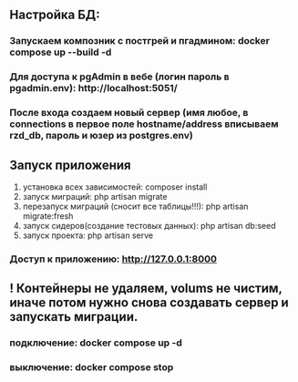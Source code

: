 ## Настройка БД:
### Запускаем композник с постгрей и пгадмином: docker compose up --build -d
### Для доступа к pgAdmin в вебе (логин пароль в pgadmin.env): http://localhost:5051/
### После входа создаем новый сервер (имя любое, в connections в первое поле hostname/address вписываем rzd_db, пароль и юзер из postgres.env)
## Запуск приложения
1. установка всех зависимостей: composer install
2. запуск миграций: php artisan migrate
3. перезапуск миграций (сносит все таблицы!!!): php artisan migrate:fresh
4. запуск сидеров(создание тестовых данных): php artisan db:seed
5. запуск проекта: php artisan serve
### Доступ к приложению: http://127.0.0.1:8000

## ! Контейнеры не удаляем, volums не чистим, иначе потом нужно снова создавать сервер и запускать миграции.
### подключение: docker compose up -d
### выключение: docker compose stop
